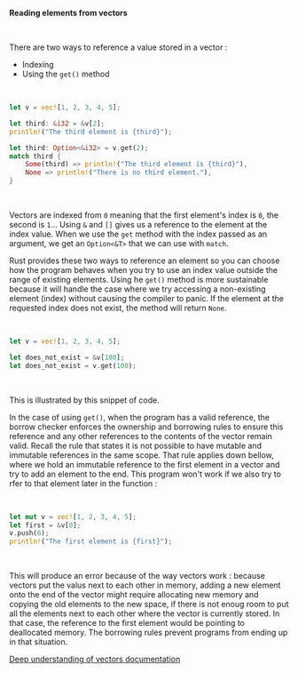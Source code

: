 **Reading elements from vectors**

<br>

There are two ways to reference a value stored in a vector :
- Indexing
- Using the `get()` method

<br>

```rust
let v = vec![1, 2, 3, 4, 5];

let third: &i32 = &v[2];
println!("The third element is {third}");

let third: Option<&i32> = v.get(2);
match third {
    Some(third) => println!("The third element is {third}"),
    None => println!("There is no third element."),
}
```

<br>

Vectors are indexed from `0` meaning that the first element's index is `0`, the second is `1`...
Using `&` and `[]` gives us a reference to the element at the index value. When we use the `get` method
with the index passed as an argument, we get an `Option<&T>` that we can use with `match`.

Rust provides these two ways to reference an element so you can choose how the program behaves when you try
to use an index value outside the range of existing elements. Using he `get()` method is more sustainable
because it will handle the case where we try accessing a non-existing element (index) without causing
the compiler to panic. If the element at the requested index does not exist, the method will return `None`.

<br>

```rust
let v = vec![1, 2, 3, 4, 5];

let does_not_exist = &v[100];
let does_not_exist = v.get(100);

```

<br>

This is illustrated by this snippet of code.

In the case of using `get()`, when the program has a valid reference, the borrow checker enforces the ownership and
borrowing rules to ensure this reference and any other references to the contents of the vector remain valid.
Recall the rule that states it is not possible to have mutable and immutable references in the same scope.
That rule applies down bellow, where we hold an immutable reference to the first element in a vector and try to
add an element to the end. This program won't work if we also try to rfer to that element later in the function :

<br>

```rust
let mut v = vec![1, 2, 3, 4, 5];
let first = &v[0];
v.push(6);
println!("The first element is {first}");
```

<br>

This will produce an error because of the way vectors work : because vectors put the valus next to each other in
memory, adding a new element onto the end of the vector might require allocating new memory and copying the old
elements to the new space, if there is not enoug room to put all the elements next to each other where the vector
is currently stored. In that case, the reference to the first element would be pointing to deallocated memory.
The borrowing rules prevent programs from ending up in that situation.

[Deep understanding of vectors documentation](https://doc.rust-lang.org/nomicon/vec/vec.html)

